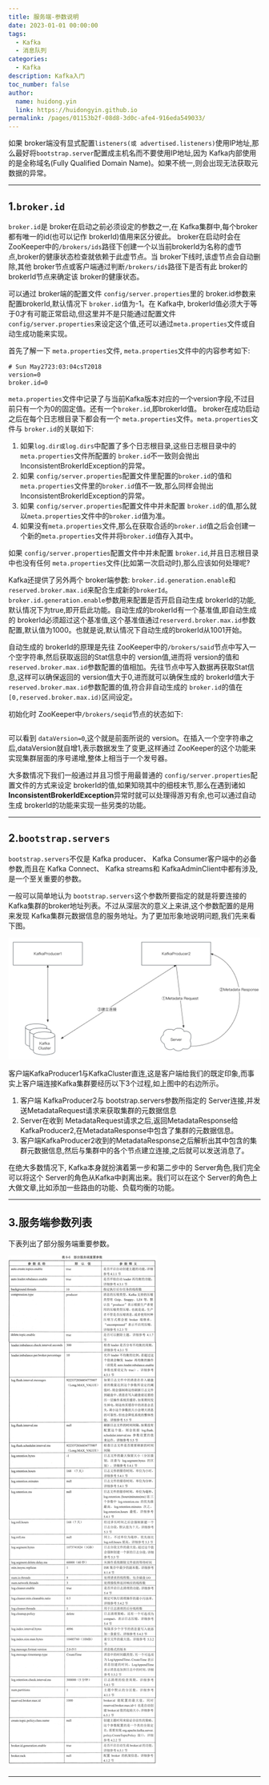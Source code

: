 ```yaml
---
title: 服务端-参数说明
date: 2023-01-01 00:00:00
tags: 
  - Kafka
  - 消息队列
categories: 
  - Kafka
description: Kafka入门
toc_number: false
author:
  name: huidong.yin
  link: https://huidongyin.github.io
permalink: /pages/01153b2f-08d8-3d0c-afe4-916eda549033/
---
```


如果 broker端没有显式配置`listeners(或 advertised.listeners)`使用IP地址,那么最好将`bootstrap.server`配置成主机名而不要使用IP地址,因为 Kafka内部使用的是全称域名(Fully Qualified Domain Name)。如果不统一,则会出现无法获取元数据的异常。

---

## 1.`broker.id`

`broker.id`是 broker在启动之前必须设定的参数之一,在 Kafka集群中,每个broker都有唯一的id(也可以记作 brokerId)值用来区分彼此。 broker在启动时会在 ZooKeeper中的`/brokers/ids`路径下创建一个以当前brokerId为名称的虚节点,broker的健康状态检查就依赖于此虚节点。当 broker下线时,该虚节点会自动删除,其他 broker节点或客户端通过判断`/brokers/ids`路径下是否有此 broker的 brokerId节点来确定该 broker的健康状态。

可以通过 broker端的配置文件 `config/server.properties`里的 broker.id参数来配置brokerId,默认情况下 `broker.id`值为-1。在 Kafka中, brokerId值必须大于等于0才有可能正常启动,但这里并不是只能通过配置文件 `config/server.properties`来设定这个值,还可以通过`meta.properties`文件或自动生成功能来实现。

首先了解一下 `meta.properties`文件, `meta.properties`文件中的内容参考如下:

```text
# Sun May2723:03:04csT2018
version=0
broker.id=0
```

`meta.properties`文件中记录了与当前Kafka版本对应的一个version字段,不过目前只有一个为0的固定值。还有一个`broker.id`,即brokerId值。 broker在成功启动之后在每个日志根目录下都会有一个 `meta.properties`文件。`meta.properties`文件与 `broker.id`的关联如下:

1. 如果`log.dir或log.dirs`中配置了多个日志根目录,这些日志根目录中的`meta.properties`文件所配置的 `broker.id`不一致则会抛出 InconsistentBrokerIdException的异常。
2. 如果 `config/server.properties`配置文件里配置的`broker.id`的值和`meta.properties`文件里的`broker.id`值不一致,那么同样会抛出 InconsistentBrokerldException的异常。
3. 如果 `config/server.properties`配置文件中并未配置 `broker.id`的值,那么就以`meta.properties`文件中的`broker.id`值为准。
4. 如果没有`meta.properties`文件,那么在获取合适的`broker.id`值之后会创建一个新的`meta.properties`文件并将`broker.id`值存入其中。

如果 `config/server.properties`配置文件中并未配置 `broker.id`,并且日志根目录中也没有任何 `meta.properties`文件(比如第一次启动时),那么应该如何处理呢?

Kafka还提供了另外两个 broker端参数: `broker.id.generation.enable`和`reserved.broker.max.id`来配合生成新的`brokerId`。`broker.id.generation.enable`参数用来配置是否开启自动生成 brokerId的功能,默认情况下为true,即开启此功能。自动生成的brokerId有一个基准值,即自动生成的 brokerId必须超过这个基准值,这个基准值通过`reserverd.broker.max.id`参数配置,默认值为1000。也就是说,默认情况下自动生成的brokerId从1001开始。

自动生成的 brokerId的原理是先往 ZooKeeper中的`/brokers/said`节点中写入一个空字符串,然后获取返回的Stat信息中的 version值,进而将 version的值和`reserved.broker.max.id`参数配置的值相加。先往节点中写入数据再获取Stat信息,这样可以确保返回的 version值大于0,进而就可以确保生成的 brokerId值大于`reserved.broker.max.id`参数配置的值,符合非自动生成的 `broker.id`的值在`[0,reserved.broker.max.id)`区间设定。

初始化时 ZooKeeper中`/brokers/seqid`节点的状态如下:

```text

```

可以看到 `dataVersion=0`,这个就是前面所说的 version。在插入一个空字符串之后,dataVersion就自增1,表示数据发生了变更,这样通过 ZooKeeper的这个功能来实现集群层面的序号递增,整体上相当于一个发号器。

大多数情况下我们一般通过并且习惯于用最普通的 `config/server.properties`配置文件的方式来设定 brokerId的值,如果知晓其中的细枝末节,那么在遇到诸如 **InconsistentBrokerldException**异常时就可以处理得游刃有余,也可以通过自动生成 brokerId的功能来实现一些另类的功能。

---

## 2.`bootstrap.servers`

`bootstrap.servers`不仅是 Kafka producer、 Kafka Consumer客户端中的必备参数,而且在 Kafka Connect、 Kafka streams和 KafkaAdminClient中都有涉及,是一个至关重要的参数。

一般可以简单地认为 `bootstrap.servers`这个参数所要指定的就是将要连接的Kafka集群的broker地址列表。不过从深层次的意义上来讲,这个参数配置的是用来发现 Kafka集群元数据信息的服务地址。为了更加形象地说明问题,我们先来看下图。

![](https://raw.githubusercontent.com/huidongyin/DrawingBed/main/kafka/202311240911984.png)

客户端KafkaProducer1与KafkaCluster直连,这是客户端给我们的既定印象,而事实上客户端连接Kafka集群要经历以下3个过程,如上图中的右边所示。

1. 客户端 KafkaProducer2与 bootstrap.servers参数所指定的 Server连接,并发送MetadataRequest请求来获取集群的元数据信息
2. Server在收到 MetadataRequest请求之后,返回MetadataResponse给KafkaProducer2,在MetadataResponse中包含了集群的元数据信息。
3. 客户端KafkaProducer2收到的MetadataResponse之后解析出其中包含的集群元数据信息,然后与集群中的各个节点建立连接,之后就可以发送消息了。

在绝大多数情况下, Kafka本身就扮演着第一步和第二步中的 Server角色,我们完全可以将这个 Server的角色从Kafka中剥离出来。我们可以在这个 Server的角色上大做文章,比如添加一些路由的功能、负载均衡的功能。

---

## 3.服务端参数列表

下表列出了部分服务端重要参数。

![](https://raw.githubusercontent.com/huidongyin/DrawingBed/main/kafka/202311240913682.png)

---
